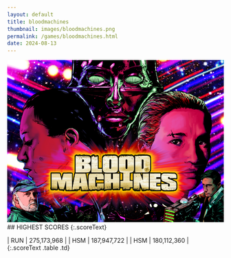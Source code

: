 ```yaml
---
layout: default
title: bloodmachines
thumbnail: images/bloodmachines.png
permalink: /games/bloodmachines.html
date: 2024-08-13
---
```


<img src="../images/bloodmachines.png" class="gameThumbnail img-fluid mx-auto align-middle">
## HIGHEST SCORES
{:.scoreText}

| RUN | 275,173,968 | 
| HSM | 187,947,722 | 
| HSM | 180,112,360 | 
{:.scoreText .table .td}
